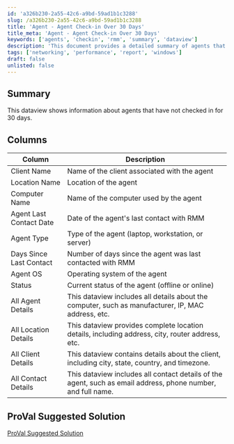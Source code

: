 ```yaml
---
id: 'a326b230-2a55-42c6-a9bd-59ad1b1c3288'
slug: /a326b230-2a55-42c6-a9bd-59ad1b1c3288
title: 'Agent - Agent Check-in Over 30 Days'
title_meta: 'Agent - Agent Check-in Over 30 Days'
keywords: ['agents', 'checkin', 'rmm', 'summary', 'dataview']
description: 'This document provides a detailed summary of agents that have not checked in for 30 days, including their status, last contact date, and additional details about the client and location.'
tags: ['networking', 'performance', 'report', 'windows']
draft: false
unlisted: false
---
```


## Summary

This dataview shows information about agents that have not checked in for 30 days.

## Columns

| Column                   | Description                                                                                  |
|-------------------------|----------------------------------------------------------------------------------------------|
| Client Name             | Name of the client associated with the agent                                                 |
| Location Name           | Location of the agent                                                                        |
| Computer Name           | Name of the computer used by the agent                                                      |
| Agent Last Contact Date  | Date of the agent's last contact with RMM                                                  |
| Agent Type              | Type of the agent (laptop, workstation, or server)                                          |
| Days Since Last Contact  | Number of days since the agent was last contacted with RMM                                 |
| Agent OS                | Operating system of the agent                                                                |
| Status                  | Current status of the agent (offline or online)                                             |
| All Agent Details       | This dataview includes all details about the computer, such as manufacturer, IP, MAC address, etc. |
| All Location Details    | This dataview provides complete location details, including address, city, router address, etc. |
| All Client Details      | This dataview contains details about the client, including city, state, country, and timezone. |
| All Contact Details     | This dataview includes all contact details of the agent, such as email address, phone number, and full name. |

## ProVal Suggested Solution

[ProVal Suggested Solution](/docs/ab580d76-42be-4b34-b38b-3a7e9336c13e)
